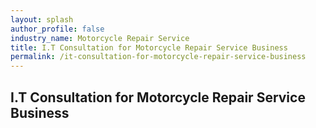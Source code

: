 ```yaml
---
layout: splash 
author_profile: false 
industry_name: Motorcycle Repair Service
title: I.T Consultation for Motorcycle Repair Service Business
permalink: /it-consultation-for-motorcycle-repair-service-business
---
```


## I.T Consultation for Motorcycle Repair Service Business